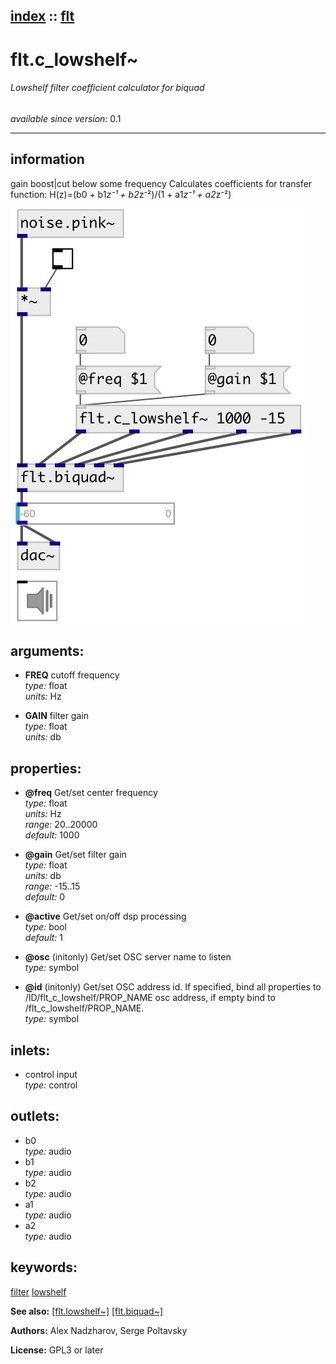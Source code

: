 [index](index.html) :: [flt](category_flt.html)
---

# flt.c_lowshelf~

###### Lowshelf filter coefficient calculator for biquad

*available since version:* 0.1

---


## information
gain boost|cut below some frequency Calculates coefficients for transfer function: H(z)=(b0 + b1*z⁻¹ + b2*z⁻²)/(1 + a1*z⁻¹ + a2*z⁻²)


[![example](../examples/img/flt.c_lowshelf~.jpg)](../examples/pd/flt.c_lowshelf~.pd)



## arguments:

* **FREQ**
cutoff frequency<br>
_type:_ float<br>
_units:_ Hz<br>

* **GAIN**
filter gain<br>
_type:_ float<br>
_units:_ db<br>





## properties:

* **@freq** 
Get/set center frequency<br>
_type:_ float<br>
_units:_ Hz<br>
_range:_ 20..20000<br>
_default:_ 1000<br>

* **@gain** 
Get/set filter gain<br>
_type:_ float<br>
_units:_ db<br>
_range:_ -15..15<br>
_default:_ 0<br>

* **@active** 
Get/set on/off dsp processing<br>
_type:_ bool<br>
_default:_ 1<br>

* **@osc** (initonly)
Get/set OSC server name to listen<br>
_type:_ symbol<br>

* **@id** (initonly)
Get/set OSC address id. If specified, bind all properties to
/ID/flt_c_lowshelf/PROP_NAME osc address, if empty bind to
/flt_c_lowshelf/PROP_NAME.<br>
_type:_ symbol<br>



## inlets:

* control input<br>
_type:_ control



## outlets:

* b0<br>
_type:_ audio
* b1<br>
_type:_ audio
* b2<br>
_type:_ audio
* a1<br>
_type:_ audio
* a2<br>
_type:_ audio



## keywords:

[filter](keywords/filter.html)
[lowshelf](keywords/lowshelf.html)



**See also:**
[\[flt.lowshelf~\]](flt.lowshelf~.html)
[\[flt.biquad~\]](flt.biquad~.html)




**Authors:** Alex Nadzharov, Serge Poltavsky




**License:** GPL3 or later





